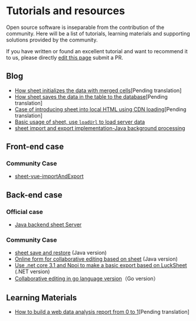 # Tutorials and resources

Open source software is inseparable from the contribution of the community. Here will be a list of tutorials, learning materials and supporting solutions provided by the community.

If you have written or found an excellent tutorial and want to recommend it to us, please directly [edit this page](https://github.com/mengshukeji/sheet/edit/master/docs/guide/resource.md) submit a PR.

## Blog
- [How sheet initializes the data with merged cells](https://www.cnblogs.com/DuShuSir/p/13272397.html)[Pending translation]
- [How sheet saves the data in the table to the database](https://www.cnblogs.com/DuShuSir/p/13857874.html)[Pending translation]
- [Case of introducing sheet into local HTML using CDN loading](https://www.cnblogs.com/DuShuSir/p/13859103.html)[Pending translation]
- [Basic usage of sheet, use `loadUrl` to load server data](https://blog.csdn.net/DCDC2020/article/details/108486525)
- [sheet import and export implementation-Java background processing](https://blog.csdn.net/u014632228/article/details/109738221)

## Front-end case

### Community Case
- [sheet-vue-importAndExport](https://github.com/oy-paddy/sheet-vue-importAndExport/tree/master/)

## Back-end case

### Official case
- [Java backend sheet Server](https://github.com/mengshukeji/sheetServer)

### Community Case
- [sheet save and restore](https://gitee.com/ichiva/sheet-saved-in-recovery) (Java version)
- [Online form for collaborative editing based on sheet](https://github.com/DilemmaVi/ecsheet) (Java version)
- [Use .net core 3.1 and Npoi to make a basic export based on LuckSheet](https://gitee.com/xiong-kangli/luck-sheet_.-net-core) (.NET version)
- [Collaborative editing in go language version](https://github.com/fandypeng/excel2config)（Go version）

## Learning Materials

- [How to build a web data analysis report from 0 to 1](https://github.com/mengshukeji/LuckyResources/blob/master/ppt/%E5%A6%82%E4%BD%95%E4%BB%8E0%E5%88%B01%E6%90%AD%E5%BB%BA%20Web%20%E6%95%B0%E6%8D%AE%E5%88%86%E6%9E%90%E6%8A%A5%E8%A1%A8.pptx)[Pending translation]